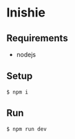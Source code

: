 # Inishie

## Requirements

- nodejs

## Setup

```console
$ npm i
```

## Run

```console
$ npm run dev
```
